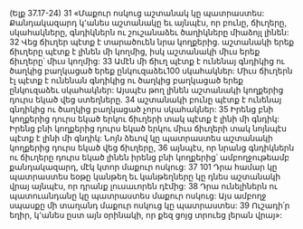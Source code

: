 (Ելք 37.17-24)
31 «Մաքուր ոսկուց աշտանակ կը պատրաստես: Քանդակազարդ կ՚անես աշտանակը եւ այնպէս, որ բունը, ճիւղերը, սկահակները, գնդիկներն ու շուշանաձեւ ծաղիկները միաձոյլ լինեն: 32 Վեց ճիւղեր պէտք է տարածուեն նրա կողքերից. աշտանակի երեք ճիւղերը պէտք է լինեն մի կողմից, իսկ աշտանակի միւս երեք ճիւղերը՝ միւս կողմից: 33 Ամէն մի ճիւղ պէտք է ունենայ գնդիկից ու ծաղկից բաղկացած երեք ընկուզաձեւ100 սկահակներ: Միւս ճիւղերն էլ պէտք է ունենան գնդիկից ու ծաղկից բաղկացած երեք ընկուզաձեւ սկահակներ: Այսպէս թող լինեն աշտանակի կողքերից դուրս եկած վեց ստեղները. 34 աշտանակի բունը պէտք է ունենայ գնդիկից ու ծաղկից բաղկացած չորս սկահակներ: 35 Իրենց բնի կողքերից դուրս եկած երկու ճիւղերի տակ պէտք է լինի մի գնդիկ: Իրենց բնի կողքերից դուրս եկած երկու միւս ճիւղերի տակ նոյնպէս պէտք է լինի մի գնդիկ: Նոյն ձեւով կը պատրաստես աշտանակի կողքերից դուրս եկած վեց ճիւղերը, 36 այնպէս, որ նրանց գնդիկներն ու ճիւղերը դուրս եկած լինեն իրենց բնի կողքերից՝ ամբողջութեամբ քանդակազարդ, մէկ կտոր մաքուր ոսկուց: 37 101 Դրա համար կը պատրաստես եօթը կանթեղ եւ կանթեղները կը դնես աշտանակի վրայ այնպէս, որ դրանք լուսաւորեն դէմից: 38 Դրա ունելիներն ու պատուանդանը կը պատրաստես մաքուր ոսկուց: Այս ամբողջ սպասքը մի տաղանդ մաքուր ոսկուց կը պատրաստես: 39 Ուշադի՛ր եղիր, կ՚անես ըստ այն օրինակի, որ քեզ ցոյց տրուեց լերան վրայ»:
